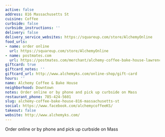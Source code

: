 ```yaml
---
active: false
address: 816 Massachusetts St
cuisine: Coffee
curbside: false
curbside_instructions: ''
delivery: false
delivery_service_websites: https://squareup.com/store/AlchemyOnline
food_urls:
- name: order online
  url: https://squareup.com/store/AlchemyOnline
- name: postmates.com
  url: https://postmates.com/merchant/alchemy-coffee-bake-house-lawrence
giftcard: true
giftcard_notes: ''
giftcard_url: http://www.alchemyks.com/online-shop/gift-card
hours: ''
name: Alchemy Coffee & Bake House
neighborhood: Downtown
notes: Order online or by phone and pick up curbside on Mass
restaurant_phone: 785-424-5601
slug: alchemy-coffee-bake-house-816-massachusetts-st
social: https://www.facebook.com/alchemycoffeeKS/
takeout: false
website: http://www.alchemyks.com/
---
```


Order online or by phone and pick up curbside on Mass